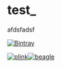 # test_

afdsfadsf

[![Bintray](https://img.shields.io/bintray/v/asciidoctor/maven/asciidoctorj.svg?maxAge=2592000)](https://bintray.com/asciidoctor/maven/asciidoctorj)

[![plink](https://img.shields.io/badge/plink-v1.07-red.svg)](http://zzz.bwh.harvard.edu/plink/)[![beagle](https://img.shields.io/badge/Beagle-v3.0.4-blue.svg)](https://faculty.washington.edu/browning/beagle/beagle.html)

